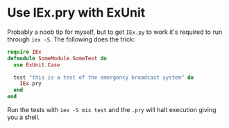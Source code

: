 # Use IEx.pry with ExUnit

Probably a noob tip for myself, but to get `IEx.py` to work it's required to run through `iex -S`. The following does the trick:

```elixir
require IEx
defmodule SomeModule.SomeTest do
  use ExUnit.Case

  test "this is a test of the emergency broadcast system" do
    IEx.pry
  end
end
```

Run the tests with `iex -S mix test` and the `.pry` will halt execution giving you a shell.
